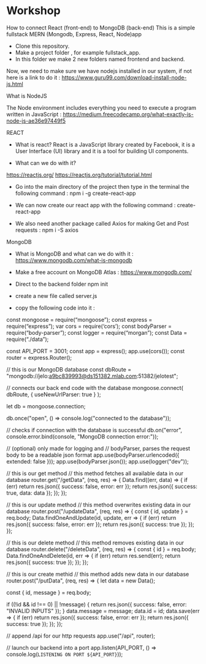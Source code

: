 # Workshop

How to connect React (front-end) to MongoDB (back-end)
This is a simple fullstack MERN (Mongodb, Express, React, Node)app 

- Clone this repository.
- Make a project folder , for example fullstack_app.
- In this folder we make 2 new folders named frontend and backend.

Now, we need to make sure we have nodejs installed in our system, if not here is a link to do it :
https://www.guru99.com/download-install-node-js.html

What is NodeJS

The Node environment includes everything you need to execute a program written in JavaScript :
https://medium.freecodecamp.org/what-exactly-is-node-js-ae36e97449f5

         
REACT
	
- What is react? 
	React is a JavaScript library created by Facebook, 
	it is a User Interface (UI) library and
	it is a tool for building UI components.


- What can we do with it? 
 
https://reactjs.org/
https://reactjs.org/tutorial/tutorial.html

- Go into the main directory of the project then type in the terminal the following command :
npm i -g create-react-app

- We can now create our react app with the following command :
create-react-app

- We also need another package called Axios for making Get and Post requests :
npm i -S axios       


MongoDB

- What is MongoDB and what can we do with it : 
https://www.mongodb.com/what-is-mongodb

- Make a free account on MongoDB Atlas : 
https://www.mongodb.com/		

- Direct to the backend folder
npm init

- create a new file called server.js
- copy the following code into it :

const mongoose = require(“mongoose”);
const express = require(“express”);
var cors = require(‘cors’);
const bodyParser = require(“body-parser”);
const logger = require(“morgan”);
const Data = require(“./data”);

const API_PORT = 3001;
const app = express();
app.use(cors());
const router = express.Router();

// this is our MongoDB database
const dbRoute = "mongodb://jelo:a9bc839993@ds151382.mlab.com:51382/jelotest";

// connects our back end code with the database
mongoose.connect(
  dbRoute,
  { useNewUrlParser: true }
);

let db = mongoose.connection;

db.once("open", () => console.log("connected to the database"));

// checks if connection with the database is successful
db.on("error", console.error.bind(console, "MongoDB connection error:"));

// (optional) only made for logging and
// bodyParser, parses the request body to be a readable json format
app.use(bodyParser.urlencoded({ extended: false }));
app.use(bodyParser.json());
app.use(logger("dev"));

// this is our get method
// this method fetches all available data in our database
router.get("/getData", (req, res) => {
  Data.find((err, data) => {
    if (err) return res.json({ success: false, error: err });
    return res.json({ success: true, data: data });
  });
});

// this is our update method
// this method overwrites existing data in our database
router.post("/updateData", (req, res) => {
  const { id, update } = req.body;
  Data.findOneAndUpdate(id, update, err => {
    if (err) return res.json({ success: false, error: err });
    return res.json({ success: true });
  });
});

// this is our delete method
// this method removes existing data in our database
router.delete("/deleteData", (req, res) => {
  const { id } = req.body;
  Data.findOneAndDelete(id, err => {
    if (err) return res.send(err);
    return res.json({ success: true });
  });
});

// this is our create methid
// this method adds new data in our database
router.post("/putData", (req, res) => {
  let data = new Data();

  const { id, message } = req.body;

  if ((!id && id !== 0) || !message) {
    return res.json({
      success: false,
      error: "INVALID INPUTS"
    });
  }
  data.message = message;
  data.id = id;
  data.save(err => {
    if (err) return res.json({ success: false, error: err });
    return res.json({ success: true });
  });
});

// append /api for our http requests
app.use("/api", router);

// launch our backend into a port
app.listen(API_PORT, () => console.log(`LISTENING ON PORT ${API_PORT}`));